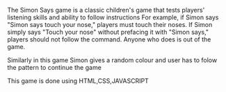 The Simon Says game is a classic children's game that tests players' listening skills and ability to follow instructions
 For example, if Simon says "Simon says touch your nose," players must touch their noses. 
 If Simon simply says "Touch your nose" without prefacing it with "Simon says," players should not follow the command. 
 Anyone who does is out of the game. 

Similarly in this game Simon gives a random colour and user has to folow the pattern to continue the game

This game is done using HTML,CSS,JAVASCRIPT

